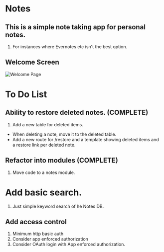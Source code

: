 # Notes

## This is a simple note taking app for personal notes. 

1. For instances where Evernotes etc isn't the best option.


## Welcome Screen
![Welcome Page](https://nexus.viclab.org/static/images/WelcomePage.png)
# To Do List

## Ability to restore deleted notes. (COMPLETE)
1. Add a new table for deleted items.
  + When deleting a note, move it to the deleted table.
  + Add a new route for /restore and a template showing deleted items and a restore link per deleted note.

## Refactor into modules (COMPLETE)
1. Move code to a notes module.

# Add basic search.
1. Just simple keyword search of he Notes DB.

## Add access control
1. Minimum http basic auth
2. Consider app enforced authorization
3. Consider OAuth login with App enforced authorization. 
